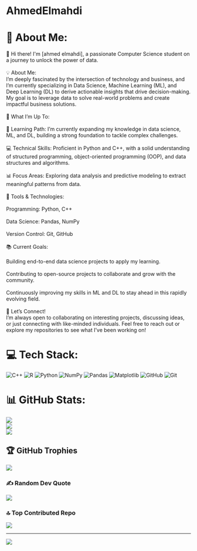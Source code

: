 # AhmedElmahdi
# 💫 About Me:
👋 Hi there! I'm [ahmed elmahdi], a passionate Computer Science student on a journey to unlock the power of data.<br><br>💡 About Me:<br>I’m deeply fascinated by the intersection of technology and business, and I’m currently specializing in Data Science, Machine Learning (ML), and Deep Learning (DL) to derive actionable insights that drive decision-making. My goal is to leverage data to solve real-world problems and create impactful business solutions.<br><br>🚀 What I’m Up To:<br><br>🌱 Learning Path: I’m currently expanding my knowledge in data science, ML, and DL, building a strong foundation to tackle complex challenges.<br><br>💻 Technical Skills: Proficient in Python and C++, with a solid understanding of structured programming, object-oriented programming (OOP), and data structures and algorithms.<br><br>📊 Focus Areas: Exploring data analysis and predictive modeling to extract meaningful patterns from data.<br><br>🔧 Tools & Technologies:<br><br>Programming: Python, C++<br><br>Data Science: Pandas, NumPy<br><br>Version Control: Git, GitHub<br><br>📚 Current Goals:<br><br>Building end-to-end data science projects to apply my learning.<br><br>Contributing to open-source projects to collaborate and grow with the community.<br><br>Continuously improving my skills in ML and DL to stay ahead in this rapidly evolving field.<br><br>🌟 Let’s Connect!<br>I’m always open to collaborating on interesting projects, discussing ideas, or just connecting with like-minded individuals. Feel free to reach out or explore my repositories to see what I’ve been working on!


# 💻 Tech Stack:
![C++](https://img.shields.io/badge/c++-%2300599C.svg?style=for-the-badge&logo=c%2B%2B&logoColor=white) ![R](https://img.shields.io/badge/r-%23276DC3.svg?style=for-the-badge&logo=r&logoColor=white) ![Python](https://img.shields.io/badge/python-3670A0?style=for-the-badge&logo=python&logoColor=ffdd54) ![NumPy](https://img.shields.io/badge/numpy-%23013243.svg?style=for-the-badge&logo=numpy&logoColor=white) ![Pandas](https://img.shields.io/badge/pandas-%23150458.svg?style=for-the-badge&logo=pandas&logoColor=white) ![Matplotlib](https://img.shields.io/badge/Matplotlib-%23ffffff.svg?style=for-the-badge&logo=Matplotlib&logoColor=black) ![GitHub](https://img.shields.io/badge/github-%23121011.svg?style=for-the-badge&logo=github&logoColor=white) ![Git](https://img.shields.io/badge/git-%23F05033.svg?style=for-the-badge&logo=git&logoColor=white)
# 📊 GitHub Stats:
![](https://github-readme-stats.vercel.app/api?username=Elmahdieg&theme=dark&hide_border=false&include_all_commits=false&count_private=false)<br/>
![](https://github-readme-streak-stats.herokuapp.com/?user=Elmahdieg&theme=dark&hide_border=false)<br/>
![](https://github-readme-stats.vercel.app/api/top-langs/?username=Elmahdieg&theme=dark&hide_border=false&include_all_commits=false&count_private=false&layout=compact)

## 🏆 GitHub Trophies
![](https://github-profile-trophy.vercel.app/?username=Elmahdieg&theme=radical&no-frame=false&no-bg=true&margin-w=4)

### ✍️ Random Dev Quote
![](https://quotes-github-readme.vercel.app/api?type=horizontal&theme=radical)

### 🔝 Top Contributed Repo
![](https://github-contributor-stats.vercel.app/api?username=Elmahdieg&limit=5&theme=dark&combine_all_yearly_contributions=true)

---
[![](https://visitcount.itsvg.in/api?id=Elmahdieg&icon=0&color=0)](https://visitcount.itsvg.in)

<!-- Proudly created with GPRM ( https://gprm.itsvg.in ) -->
